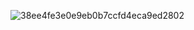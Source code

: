 ![38ee4fe3e0e9eb0b7ccfd4eca9ed2802](https://user-images.githubusercontent.com/102498343/160483266-2c967816-8657-4337-8e73-ebac07e0c6fa.gif)
